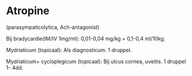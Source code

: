 # Atropine

(parasympaticolytica, Ach-antagonist)

Bij bradycardie(IM/IV 1mg/ml): 0,01-0,04 mg/kg = 0,1-0,4 ml/10kg.

Mydriaticum (topicaal): Als diagnosticum. 1 druppel.

Mydriaticum+ cycloplegicum (topicaal): Bij ulcus cornea, uveitis. 1 druppel 1- 4dd.
